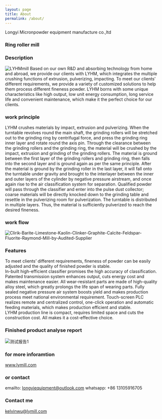 ```yaml
---
layout: page
title: About
permalink: /about/
---
```


Longyi Micronpowder equipment manufacture co.,ltd

### Ring roller mill
  ### Description 
 ![LYHMmill](https://user-images.githubusercontent.com/90818556/133555357-047878a3-cebd-4f48-9c5b-886702e41bae.jpg)
Based on our own R&D and absorbing technology from home and abroad, we provide our clients with LYHM, which integrates the multiple crushing functions of extrusion, pulverizing, impacting. To meet our clients’ different requirements, we provide a variety of customized solutions to help them process different fineness powder. LYHM borns with some unique characteristics like high output, low unit energy consumption, long service life and convenient maintenance, which make it the perfect choice for our clients.  


### work principle 
LYHM crushes materials by impact, extrusion and pulverizing. When the turntable revolves round the main shaft, the grinding rollers will be stretched out to the grinding ring by centrifugal force, and press the grinding ring inner layer and rotate round the axis pin. Through the clearance between the grinding rollers and the grinding ring, the material will be crushed by the impact, extrusion and grinding of the grinding rollers. The material is ground between the first layer of the grinding rollers and grinding ring, then falls into the second layer and is ground again as per the same principle. After the material is ground by the grinding roller in the last layer, it will fall onto the turntable under gravity and brought to the interlayer between the inner and outer layers of the cylinder by negative pressure airstream, and once again rise to the air classification system for separation. Qualified powder will pass through the classifier and enter into the pulse dust collector; coarse materials will be directly knocked down to the grinding table and resettle in the pulverizing room for pulverization. The turntable is distributed in multiple layers. Thus, the material is sufficiently pulverized to reach the desired fineness.

### work flow
![Clirik-Barite-Limestone-Kaolin-Clinker-Graphite-Calcite-Feldspar-Fluorite-Raymond-Mill-by-Audited-Supplier](https://user-images.githubusercontent.com/90818556/133555440-11a0dd0d-6cae-4c6b-a0f7-8c434fb1aea9.jpg)

### Features
To meet clients’ different requirements, fineness of powder can be easily adjusted and the quality of finished powder is stable.  
In-built high-efficient classifier promises the high accuracy of classification.
Patented transmission system enhances output, cuts energy cost and makes maintenance easier.
All wear-resistant parts are made of high-quality alloy steel, which greatly prolongs the life span of wearing parts. 
Fully sealed negative pressure air system boosts yield and makes production process meet national environmental requirement. 
Touch-screen PLC realizes remote and centralized control, one-click operation and automatic feeding materials, which makes production efficient and stable.   
LYHM production line is compact, requires limited space and cuts the construction cost. All makes it a cost-effective choice.

### Finished product analyse report
![测试报告1](https://user-images.githubusercontent.com/90818556/133555610-e7c98bd9-0727-4af6-b0a9-967c032e60cc.jpg)

### for more inforamtion 
www.lymill.com
### or contact
emailto: longyiequipment@outlook.com
whatsapp: +86 13105916705

### Contact me

[kelvinwu@lymill.com](mailto:kelvinwu@lymill.com)
